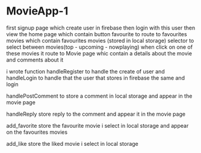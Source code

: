 # MovieApp-1

first signup page which create user in firebase then login with this user then view the home page which
contain button favourite to route to favourites movies which contain favourites movies (stored in local storage) selector to select between movies(top - upcoming - nowplaying) when click on one of these movies it route to Movie page whic contain a details about the movie and comments about it

i wrote function handleRegister to handle the create of user and handleLogin to handle that the user that stores in firebase the same and login

handlePostComment to store a comment in local storage and appear in the movie page

handleReply store reply to the comment and appear it in the movie page

add_favorite store the favourite movie i select in local storage and appear on the favourites movies

add_like store the liked movie i select in local storage
